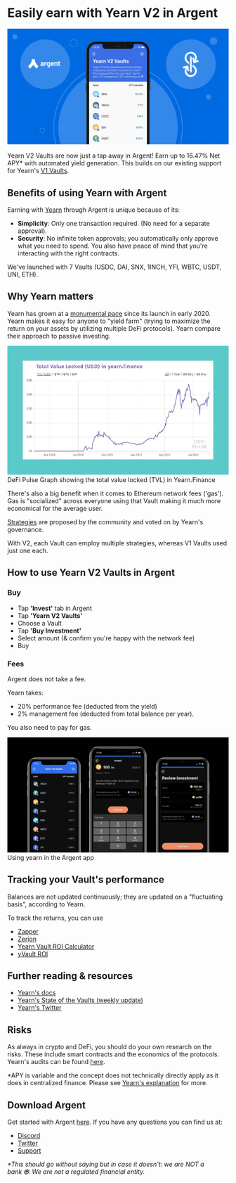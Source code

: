 # Easily earn with Yearn V2 in Argent
![](Image1.jpg)

Yearn V2 Vaults are now just a tap away in Argent! Earn up to 16.47% Net APY\* with automated yield generation. This builds on our existing support for Yearn's [V1 Vaults](https://www.argent.xyz/blog/yearn-vaults-in-argent/).

## **Benefits of using Yearn with Argent**

Earning with [Yearn](https://yearn.finance/vaults) through Argent is unique because of its:

*   **Simplicity**: Only one transaction required. (No need for a separate approval).
*   **Security**: No infinite token approvals; you automatically only approve what you need to spend. You also have peace of mind that you're interacting with the right contracts.

We've launched with 7 Vaults (USDC, DAI, SNX, 1INCH, YFI, WBTC, USDT, UNI, ETH).

## **Why Yearn matters**

Yearn has grown at a [monumental pace](https://defipulse.com/yearn.finance) since its launch in early 2020. Yearn makes it easy for anyone to "yield farm" (trying to maximize the return on your assets by utilizing multiple DeFi protocols). Yearn compare their approach to passive investing.

![](Image2.jpg)DeFi Pulse Graph showing the total value locked (TVL) in Yearn.Finance

There's also a big benefit when it comes to Ethereum network fees ('gas'). Gas is "socialized" across everyone using that Vault making it much more economical for the average user.

[Strategies](https://medium.com/yearn-state-of-the-vaults/the-vaults-at-yearn-9237905ffed3) are proposed by the community and voted on by Yearn's governance.

With V2, each Vault can employ multiple strategies, whereas V1 Vaults used just one each.

## **How to use Yearn V2 Vaults in Argent**

### **Buy**

*   Tap **'Invest'** tab in Argent
*   Tap **'Yearn V2 Vaults'**
*   Choose a Vault
*   Tap **'Buy Investment'**
*   Select amount (& confirm you're happy with the network fee)
*   Buy

### **Fees**

Argent does not take a fee.

Yearn takes:

*   20% performance fee (deducted from the yield)
*   2% management fee (deducted from total balance per year).

You also need to pay for gas.

![](Image3.jpg)Using yearn in the Argent app

## **Tracking your Vault's performance**

Balances are not updated continuously; they are updated on a "fluctuating basis", according to Yearn.

To track the returns, you can use

*   [Zapper](https://zapper.fi/)
*   [Zerion](https://app.zerion.io/)
*   [Yearn Vault ROI Calculator](https://yearn-roi.xyz/#/)
*   [yVault ROI](https://yvault-roi.netlify.app/)

## **Further reading & resources**

*   [Yearn's docs](https://docs.yearn.finance/)
*   [Yearn's State of the Vaults (weekly update)](https://medium.com/yearn-state-of-the-vaults/the-vaults-at-yearn-9237905ffed3)
*   [Yearn's Twitter](https://twitter.com/iearnfinance)

## **Risks**

As always in crypto and DeFi, you should do your own research on the risks. These include smart contracts and the economics of the protocols. Yearn's audits can be found [here](https://docs.yearn.finance/resources/audits).

\*APY is variable and the concept does not technically directly apply as it does in centralized finance. Please see [Yearn's explanation](https://docs.yearn.finance/resources/guides/how-to-understand-yvault-roi#roi-calculation) for more.

## **Download Argent**

Get started with Argent [here](https://argent.link/yearn-v2-post). If you have any questions you can find us at:

*   [Discord](https://discord.com/invite/GWSyrHg)
*   [Twitter](https://twitter.com/argentHQ)
*   [Support](https://support.argent.xyz/hc/en-us)

_\*This should go without saying but in case it doesn't: we are NOT a bank _**🙄**_. We are not a regulated financial entity._
